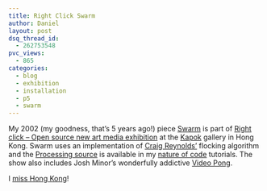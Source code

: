 ```yaml
---
title: Right Click Swarm
author: Daniel
layout: post
dsq_thread_id:
  - 262753548
pvc_views:
  - 865
categories:
  - blog
  - exhibition
  - installation
  - p5
  - swarm
---
```

<p>My 2002 (my goodness, that&#8217;s 5 years ago!) piece <a href="http://www.shiffman.net/projects/swarm/">Swarm</a> is part of <a href="http://ka-pok.blogs.com/kapok/2007/05/right_click_ope.html">Right click &#8211; Open source new art media exhibition</a> at the <a href="http://ka-pok.blogs.com/kapok/">Kapok</a> gallery in Hong Kong.    Swarm uses an implementation of <a href="http://www.red3d.com/cwr/">Craig Reynolds&#8217;</a> flocking algorithm and the <a href="http://www.shiffman.net/teaching/nature/steering">Processing source</a> is available in my <a href="http://www.shiffman.net/teaching/nature/">nature of code</a> tutorials.  The show also includes Josh Minor&#8217;s wonderfully addictive <a href="http://lux.vu/blog/2007/04/18/video-pong-exhibit/">Video Pong</a>.</p>
<p>I <a href="http://www.shiffman.net/2006/07/12/hong-kong/">miss Hong Kong</a>!</p>
